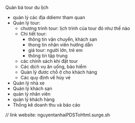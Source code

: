 Quản bá tour du lịch

- quản lý các địa ddiemr tham quan
- Quản lý tour:
  - chương trình tour: lịch trình của tour đó như thế nào
  - Chi tiết tour:
    - thông tin vận chuyển, khách sạn
    - thong tin nhân viên hướng dẫn
    - giá tour: người lớn, trẻ em
    - thông tin tập trung
  - các chính sách khi đặt tour
  - Các dịch vụ ăn uống, bảo hiểm
  - Quản lý đươc chỗ ở cho khách hàng
  - Các quy định về hủy vé
- Quản lý nhà xe
- Quản lý khách sạn
- quản lý nhân viên
- quản lý khách hàng
- Thống kê doanh thu và báo cáo

// link website: nguyentanhaiPDSToHtml.surge.sh

